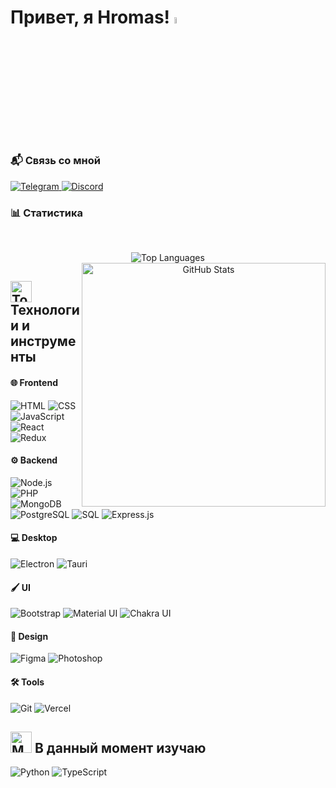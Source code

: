 # Привет, я Hromas! <img src="https://media.giphy.com/media/hvRJCLFzcasrR4ia7z/giphy.gif" width="5%">

### 📬 Связь со мной
<a href="https://t.me/hromas">
  <img src="https://img.shields.io/badge/Telegram-%40hromas-28A7E7?style=for-the-badge&logo=telegram&labelColor=1D1D1D" alt="Telegram">
</a>
<a href="https://discord.gg/M7MqQhhu5j">
  <img src="https://img.shields.io/discord/881868396227092501?style=for-the-badge&logo=discord&labelColor=1D1D1D&color=5865F2" alt="Discord">
</a>

### 📊 Статистика

<br>
<p align="center">
    <img src="https://github-readme-stats.vercel.app/api/top-langs?username=hromasdev&layout=compact&theme=react&bg_color=ffffff00&card_width=430&border=61dafb&hide_border=true" alt="Top Languages" />
    <img align="right" width="390" src="https://github-readme-stats.vercel.app/api?username=hromasdev&show_icons=true&theme=react&bg_color=ffffff00&border_color=61dafb&hide_border=true" alt="GitHub Stats" />
</p>

<h2> <img src="https://raw.githubusercontent.com/Tarikul-Islam-Anik/Telegram-Animated-Emojis/main/Objects/Toolbox.webp" alt="Toolbox" width="34" /> Технологии и инструменты</h2>

#### 🌐 Frontend
![HTML](https://img.shields.io/badge/HTML-E34F26?style=for-the-badge&logo=html5&logoColor=white)
![CSS](https://img.shields.io/badge/CSS-1572B6?style=for-the-badge&logo=css3&logoColor=white)
![JavaScript](https://img.shields.io/badge/JavaScript-F7DF1E?style=for-the-badge&logo=javascript&logoColor=white)
![React](https://img.shields.io/badge/React-61DAFB?style=for-the-badge&logo=react&logoColor=white)
![Redux](https://img.shields.io/badge/Redux%20Toolkit-764ABC?style=for-the-badge&logo=redux&logoColor=white)

#### ⚙️ Backend
![Node.js](https://img.shields.io/badge/Node.js-339933?style=for-the-badge&logo=node.js&logoColor=white)
![PHP](https://img.shields.io/badge/PHP-777BB4?style=for-the-badge&logo=php&logoColor=white)
![MongoDB](https://img.shields.io/badge/MongoDB-47A248?style=for-the-badge&logo=mongodb&logoColor=white)
![PostgreSQL](https://img.shields.io/badge/PostgreSQL-4169E1?style=for-the-badge&logo=postgresql&logoColor=white)
![SQL](https://img.shields.io/badge/SQL-00BFFF?style=for-the-badge&logo=sqlite&logoColor=white)
![Express.js](https://img.shields.io/badge/Express.js-999999?style=for-the-badge&logo=express&logoColor=white)

#### 💻 Desktop
![Electron](https://img.shields.io/badge/Electron-34A85A?style=for-the-badge&logo=electron&logoColor=white)
![Tauri](https://img.shields.io/badge/Tauri-FFC107?style=for-the-badge&logo=tauri&logoColor=white)

#### 🖌️ UI
![Bootstrap](https://img.shields.io/badge/Bootstrap-7952B3?style=for-the-badge&logo=bootstrap&logoColor=white)
![Material UI](https://img.shields.io/badge/Material%20UI-0081CB?style=for-the-badge&logo=mui&logoColor=white)
![Chakra UI](https://img.shields.io/badge/Chakra%20UI-319795?style=for-the-badge&logo=chakraui&logoColor=white)

#### 🎨 Design
![Figma](https://img.shields.io/badge/Figma-F24E1E?style=for-the-badge&logo=figma&logoColor=white)
![Photoshop](https://img.shields.io/badge/Photoshop-31A8FF?style=for-the-badge&logo=adobephotoshop&logoColor=white)

#### 🛠️ Tools
![Git](https://img.shields.io/badge/Git-F05032?style=for-the-badge&logo=git&logoColor=white)
![Vercel](https://img.shields.io/badge/Vercel-000000?style=for-the-badge&logo=vercel&logoColor=white)

<h2> <img src="https://raw.githubusercontent.com/Tarikul-Islam-Anik/Telegram-Animated-Emojis/main/Objects/Magnifying%20Glass%20Tilted%20Left.webp" alt="Magnifying Glass Tilted Left" width="34" /> В данный момент изучаю</h2>

![Python](https://img.shields.io/badge/Python-3776AB?style=for-the-badge&logo=python&logoColor=white)
![TypeScript](https://img.shields.io/badge/TypeScript-007ACC?style=for-the-badge&logo=typescript&logoColor=white)

<br>
